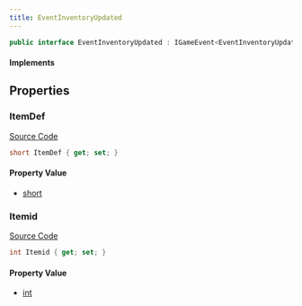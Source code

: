 ```yaml
---
title: EventInventoryUpdated
---
```


```csharp
public interface EventInventoryUpdated : IGameEvent<EventInventoryUpdated>
```

#### Implements

## Properties

### ItemDef

[Source Code](https://github.com/swiftly-solution/swiftlys2/blob/beta/managed/src/SwiftlyS2.Generated/GameEvents/Interfaces/EventInventoryUpdated.cs#L21)

```csharp
short ItemDef { get; set; }
```

#### Property Value

- [short](https://learn.microsoft.com/dotnet/api/system.int16)

### Itemid

[Source Code](https://github.com/swiftly-solution/swiftlys2/blob/beta/managed/src/SwiftlyS2.Generated/GameEvents/Interfaces/EventInventoryUpdated.cs#L26)

```csharp
int Itemid { get; set; }
```

#### Property Value

- [int](https://learn.microsoft.com/dotnet/api/system.int32)

